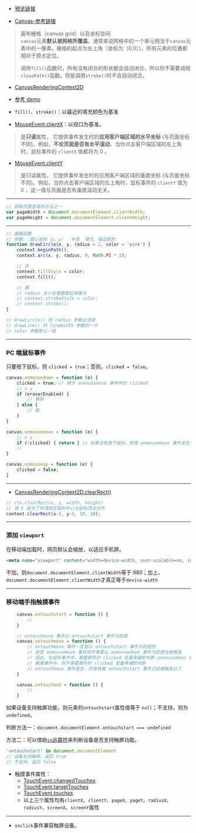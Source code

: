 - [预览链接](http://hehe1111.github.io/js_demo/canvas-demo/using-canvas-as-canvas/index.html)

- [Canvas-参考链接](https://developer.mozilla.org/zh-CN/docs/Web/API/Canvas_API/Tutorial/Drawing_shapes)
> 画布栅格（canvas grid）以及坐标空间  
> `canvas`元素**默认被网格所覆盖**。通常来说网格中的一个单元相当于`canvas`元素中的一像素。栅格的起点为左上角（坐标为（0,0））。所有元素的位置都相对于原点定位。
>
> 调用`fill()`函数时，所有没有闭合的形状都会自动闭合，所以你不需要调用`closePath()`函数。但是调用`stroke()`时不会自动闭合。

- [CanvasRenderingContext2D](https://developer.mozilla.org/zh-CN/docs/Web/API/CanvasRenderingContext2D)

- [参考 demo](https://github.com/hehe1111/js_demo/blob/master/js30/08%20-%20Fun%20with%20HTML5%20Canvas/README.md)

- `fill()`、`stroke()`：以最近的填充颜色为基准

- [MouseEvent.clientX](https://developer.mozilla.org/zh-CN/docs/Web/API/MouseEvent/clientX)：以视口为基准。
> 是**只读**属性， 它提供事件发生时的**应用客户端区域的水平坐标** (与页面坐标不同)。例如，**不论页面是否有水平滚动**，当你点击客户端区域的左上角时，鼠标事件的 `clientX` 值都将为 0 。
- [MouseEvent.clientY](https://developer.mozilla.org/zh-CN/docs/Web/API/MouseEvent/clientY)
> 是只读属性， 它提供事件发生时的应用客户端区域的垂直坐标 (与页面坐标不同)。例如，当你点击客户端区域的左上角时，鼠标事件的 `clientY` 值为 0 ，这一值与页面是否有垂直滚动无关。

---

```javascript
// 获取页面宽高的方法之一
var pageWidth = document.documentElement.clientWidth;
var pageHeight = document.documentElement.clientHeight;
```

---

```javascript
// 画圈函数
// 参数:：圆心坐标（x，y）  半径  填充、描边颜色
function drawCircle(x, y, radius = 2, color = 'pink') {
    context.beginPath();
    context.arc(x, y, radius, 0, Math.PI * 2);

    // 点
    context.fillStyle = color;
    context.fill();

    // 圈
    // radius 太小会使圈看起来像点
    // context.strokeStyle = color;
    // context.stroke();
}

// drawCircle() 的 radius 参数必须是
// drawLine() 的 lineWidth 参数的一半
// color 参数默认一致
```

---

### PC 端鼠标事件
只要按下鼠标，则 `clicked = true`；否则，`clicked = false`。
```javascript
canvas.onmousedown = function (e) {
    clicked = true; // 用于 onmousemove 事件中的 clicked
    // x y
    if (eraserEnabled) {
        // 擦除
    } else {
        // 画
    }
}

canvas.onmousemove = function (e) {
    // x y
    if (!clicked) { return } // 如果没有按下鼠标，即使 onmousemove 事件发生也不执行擦除功能
    //
}

canvas.onmouseup = function (e) {
    clicked = false;
}
```

---

- [CanvasRenderingContext2D.clearRect()](https://developer.mozilla.org/zh-CN/docs/Web/API/CanvasRenderingContext2D/clearRect)
```javascript
// ctx.clearRect(x, y, width, height)
// 减 5 是为了将清除区域的中心与鼠标顶点对齐
context.clearRect(x-5, y-5, 10, 10);
```

---

### 添加 `viewport`
在移动端加载时，网页默认会缩放，以适应手机屏。

```html
<meta name="viewport" content="width=device-width, user-scalable=no, initial-scale=1.0, maximum-scale=1.0, minimum-scale=1.0">
```
不加，则`document.documentElement.clientWidth`等于 980；加上，`document.documentElement.clientWidth`才真正等于`device-width`

---

### 移动端手指触摸事件
```javascript
    canvas.ontouchstart = function () {
        //
    }

    // ontouchmove 事件以 ontouchstart 事件为前提
    canvas.ontouchmove = function () {
        // ontouchmove 事件一定是以 ontouchstart 事件为前提的
        // 但是 onmousemove 事件则不需要以 onmousedown 事件为前提也能触发
        // 因此，在鼠标事件中，需要额外的 clicked 变量来辅助判断 onmousedown 事件是否发生
        // 触摸事件中，则不需要额外的 clicked 变量来辅助判断
        // ontouchmove 事件发生，则意味着 ontouchstart 事件已经被触发过了
    }

    canvas.ontouchend = function () {
        //
    }
```

如果设备支持触屏功能，则元素的`ontouchstart`属性值等于 `null`；不支持，则为 `undefined`。

判断方法一：`document.documentElement.ontouchstart === undefined`

方法二：可以借助[`in`运算符](http://javascript.ruanyifeng.com/grammar/object.html#toc10)来判断设备是否支持触屏功能。
```javascript
'ontouchstart' in document.documentElement
// 设备支持触屏，返回 true
// 不支持，返回 false
```

- 触摸事件属性：
    - [TouchEvent.changedTouches](https://developer.mozilla.org/zh-CN/docs/Web/API/TouchEvent/changedTouches)
    - [TouchEvent.targetTouches](https://developer.mozilla.org/zh-CN/docs/Web/API/TouchEvent/targetTouches)
    - [TouchEvent.touches](https://developer.mozilla.org/zh-CN/docs/Web/API/TouchEvent/touches)
    - 以上三个属性均有`clientX`、`clientY`、`pageX`、`pageY`、`radiusX`、`radiusY`、`screenX`、`screenY`属性

---

- `onclick`事件兼容触屏设备。
